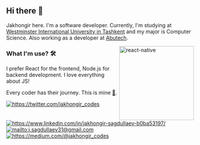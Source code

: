 ## Hi there 👋
Jakhongir here. I'm a software developer. Currently, I'm studying at [Westminster International University in Tashkent](http://www.wiut.uz/) and my major is Computer Science. Also working as a developer at [Abutech](https://t.me/abutechuz/).

<img src="https://github.com/ezranbayantemur/ezranbayantemur/blob/master/animation_500_kd7ngokt.gif" alt="react-native" width=200 height=200 align="right">

### What I'm use? 🛠  
I prefer React for the frontend, Node.js for backend development. I love everything about JS!

Every coder has their journey. This is mine [📝](https://t.me/jakhongir_codes/).


<a href="https://twitter.com/jakhongir_codes" target="_blank">
    <img src="https://img.shields.io/badge/%20-twitter-%231DA1F2" alt="https://twitter.com/jakhongir_codes">
</a>
<a href="https://www.linkedin.com/in/jakhongir-sagdullaev-b0ba53197/" target="_blank">
    <img src="https://img.shields.io/badge/%20-linkedin-0072b1" alt="https://www.linkedin.com/in/jakhongir-sagdullaev-b0ba53197/">
</a>

<a href="mailto:j.sagdullaev31@gmail.com" target="_blank">
    <img src="https://img.shields.io/badge/%20-gmail-B23121" alt="mailto:j.sagdullaev31@gmail.com">
</a>

<a href="https://medium.com/@jakhongir_codes" target="_blank">
    <img src="https://img.shields.io/badge/%20-medium-black" alt="https://medium.com/@jakhongir_codes">
</a>
